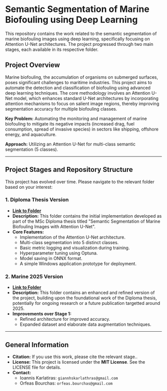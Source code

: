 # Semantic Segmentation of Marine Biofouling using Deep Learning

This repository contains the work related to the semantic segmentation of marine biofouling images using deep learning, specifically focusing on Attention U-Net architectures. The project progressed through two main stages, each available in its respective folder.

## Project Overview

Marine biofouling, the accumulation of organisms on submerged surfaces, poses significant challenges to maritime industries. This project aims to automate the detection and classification of biofouling using advanced deep learning techniques. The core methodology involves an Attention U-Net model, which enhances standard U-Net architectures by incorporating attention mechanisms to focus on salient image regions, thereby improving segmentation accuracy for multiple biofouling classes.

**Key Problem:** Automating the monitoring and management of marine biofouling to mitigate its negative impacts (increased drag, fuel consumption, spread of invasive species) in sectors like shipping, offshore energy, and aquaculture.

**Approach:** Utilizing an Attention U-Net for multi-class semantic segmentation (5 classes).

---

## Project Stages and Repository Structure

This project has evolved over time. Please navigate to the relevant folder based on your interest:

### 1. Diploma Thesis Version

* **[Link to Folder](./Diploma-Thesis/)**
* **Description:** This folder contains the initial implementation developed as part of the MSc Diploma thesis titled "Semantic Segmentation of Marine Biofouling Images with Attention U-Net".
* **Core Features:**
    * Implementation of the Attention U-Net architecture.
    * Multi-class segmentation into 5 distinct classes.
    * Basic metric logging and visualization during training.
    * Hyperparameter tuning using Optuna.
    * Model saving in ONNX format.
    * A simple Windows application prototype for deployment.

### 2. Marine 2025 Version

* **[Link to Folder](./Marine-2025/)**
* **Description:** This folder contains an enhanced and refined version of the project, building upon the foundational work of the Diploma thesis, potentially for ongoing research or a future publication targetted around 2025.
* **Improvements over Stage 1:**
    * Refined architecture for improved accuracy.
    * Expanded dataset and elaborate data augmentation techniques.

---

## General Information

* **Citation:** If you use this work, please cite the relevant stage..
* **License:** This project is licensed under the **MIT License**. See the LICENSE file for details.
* **Contact:**
    * Ioannis Karlatiras: `giannhskarlathras@gmail.com`
    * Orfeas Bourchas: `orfeas.bourchas@gmail.com`

